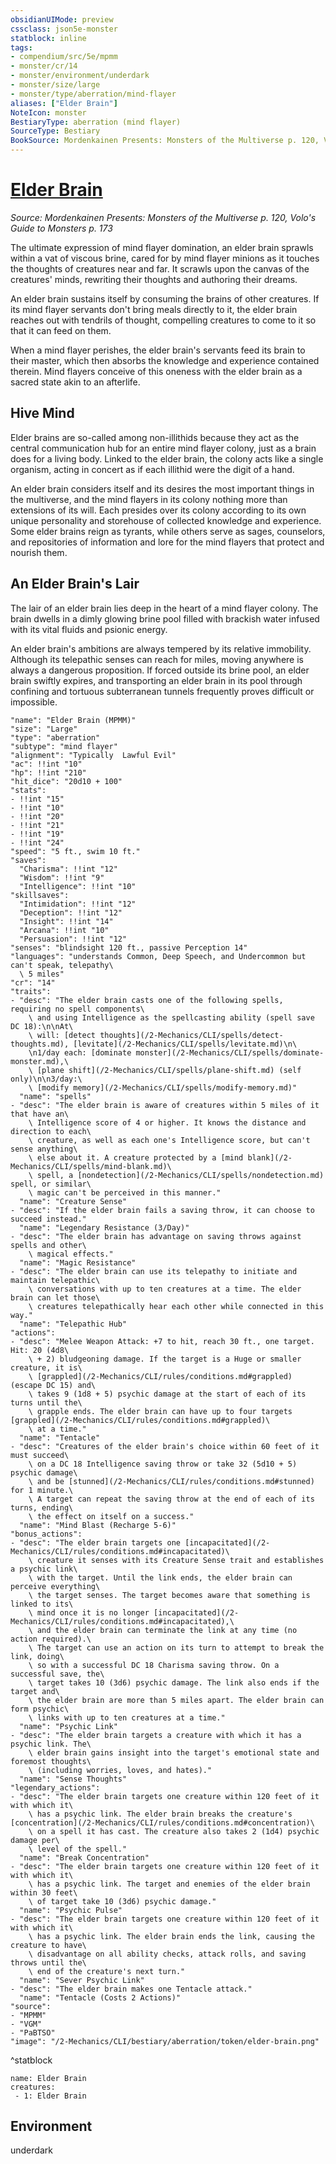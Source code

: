 ```yaml
---
obsidianUIMode: preview
cssclass: json5e-monster
statblock: inline
tags:
- compendium/src/5e/mpmm
- monster/cr/14
- monster/environment/underdark
- monster/size/large
- monster/type/aberration/mind-flayer
aliases: ["Elder Brain"]
NoteIcon: monster
BestiaryType: aberration (mind flayer)
SourceType: Bestiary
BookSource: Mordenkainen Presents: Monsters of the Multiverse p. 120, Volo's Guide to Monsters p. 173
---
```

# [Elder Brain](2-Mechanics/CLI/bestiary/aberration/elder-brain-mpmm.md)
*Source: Mordenkainen Presents: Monsters of the Multiverse p. 120, Volo's Guide to Monsters p. 173*  

The ultimate expression of mind flayer domination, an elder brain sprawls within a vat of viscous brine, cared for by mind flayer minions as it touches the thoughts of creatures near and far. It scrawls upon the canvas of the creatures' minds, rewriting their thoughts and authoring their dreams.

An elder brain sustains itself by consuming the brains of other creatures. If its mind flayer servants don't bring meals directly to it, the elder brain reaches out with tendrils of thought, compelling creatures to come to it so that it can feed on them.

When a mind flayer perishes, the elder brain's servants feed its brain to their master, which then absorbs the knowledge and experience contained therein. Mind flayers conceive of this oneness with the elder brain as a sacred state akin to an afterlife.

## Hive Mind

Elder brains are so-called among non-illithids because they act as the central communication hub for an entire mind flayer colony, just as a brain does for a living body. Linked to the elder brain, the colony acts like a single organism, acting in concert as if each illithid were the digit of a hand.

An elder brain considers itself and its desires the most important things in the multiverse, and the mind flayers in its colony nothing more than extensions of its will. Each presides over its colony according to its own unique personality and storehouse of collected knowledge and experience. Some elder brains reign as tyrants, while others serve as sages, counselors, and repositories of information and lore for the mind flayers that protect and nourish them.

## An Elder Brain's Lair

The lair of an elder brain lies deep in the heart of a mind flayer colony. The brain dwells in a dimly glowing brine pool filled with brackish water infused with its vital fluids and psionic energy.

An elder brain's ambitions are always tempered by its relative immobility. Although its telepathic senses can reach for miles, moving anywhere is always a dangerous proposition. If forced outside its brine pool, an elder brain swiftly expires, and transporting an elder brain in its pool through confining and tortuous subterranean tunnels frequently proves difficult or impossible.

```statblock
"name": "Elder Brain (MPMM)"
"size": "Large"
"type": "aberration"
"subtype": "mind flayer"
"alignment": "Typically  Lawful Evil"
"ac": !!int "10"
"hp": !!int "210"
"hit_dice": "20d10 + 100"
"stats":
- !!int "15"
- !!int "10"
- !!int "20"
- !!int "21"
- !!int "19"
- !!int "24"
"speed": "5 ft., swim 10 ft."
"saves":
  "Charisma": !!int "12"
  "Wisdom": !!int "9"
  "Intelligence": !!int "10"
"skillsaves":
  "Intimidation": !!int "12"
  "Deception": !!int "12"
  "Insight": !!int "14"
  "Arcana": !!int "10"
  "Persuasion": !!int "12"
"senses": "blindsight 120 ft., passive Perception 14"
"languages": "understands Common, Deep Speech, and Undercommon but can't speak, telepathy\
  \ 5 miles"
"cr": "14"
"traits":
- "desc": "The elder brain casts one of the following spells, requiring no spell components\
    \ and using Intelligence as the spellcasting ability (spell save DC 18):\n\nAt\
    \ will: [detect thoughts](/2-Mechanics/CLI/spells/detect-thoughts.md), [levitate](/2-Mechanics/CLI/spells/levitate.md)\n\
    \n1/day each: [dominate monster](/2-Mechanics/CLI/spells/dominate-monster.md),\
    \ [plane shift](/2-Mechanics/CLI/spells/plane-shift.md) (self only)\n\n3/day:\
    \ [modify memory](/2-Mechanics/CLI/spells/modify-memory.md)"
  "name": "spells"
- "desc": "The elder brain is aware of creatures within 5 miles of it that have an\
    \ Intelligence score of 4 or higher. It knows the distance and direction to each\
    \ creature, as well as each one's Intelligence score, but can't sense anything\
    \ else about it. A creature protected by a [mind blank](/2-Mechanics/CLI/spells/mind-blank.md)\
    \ spell, a [nondetection](/2-Mechanics/CLI/spells/nondetection.md) spell, or similar\
    \ magic can't be perceived in this manner."
  "name": "Creature Sense"
- "desc": "If the elder brain fails a saving throw, it can choose to succeed instead."
  "name": "Legendary Resistance (3/Day)"
- "desc": "The elder brain has advantage on saving throws against spells and other\
    \ magical effects."
  "name": "Magic Resistance"
- "desc": "The elder brain can use its telepathy to initiate and maintain telepathic\
    \ conversations with up to ten creatures at a time. The elder brain can let those\
    \ creatures telepathically hear each other while connected in this way."
  "name": "Telepathic Hub"
"actions":
- "desc": "Melee Weapon Attack: +7 to hit, reach 30 ft., one target. Hit: 20 (4d8\
    \ + 2) bludgeoning damage. If the target is a Huge or smaller creature, it is\
    \ [grappled](/2-Mechanics/CLI/rules/conditions.md#grappled) (escape DC 15) and\
    \ takes 9 (1d8 + 5) psychic damage at the start of each of its turns until the\
    \ grapple ends. The elder brain can have up to four targets [grappled](/2-Mechanics/CLI/rules/conditions.md#grappled)\
    \ at a time."
  "name": "Tentacle"
- "desc": "Creatures of the elder brain's choice within 60 feet of it must succeed\
    \ on a DC 18 Intelligence saving throw or take 32 (5d10 + 5) psychic damage\
    \ and be [stunned](/2-Mechanics/CLI/rules/conditions.md#stunned) for 1 minute.\
    \ A target can repeat the saving throw at the end of each of its turns, ending\
    \ the effect on itself on a success."
  "name": "Mind Blast (Recharge 5-6)"
"bonus_actions":
- "desc": "The elder brain targets one [incapacitated](/2-Mechanics/CLI/rules/conditions.md#incapacitated)\
    \ creature it senses with its Creature Sense trait and establishes a psychic link\
    \ with the target. Until the link ends, the elder brain can perceive everything\
    \ the target senses. The target becomes aware that something is linked to its\
    \ mind once it is no longer [incapacitated](/2-Mechanics/CLI/rules/conditions.md#incapacitated),\
    \ and the elder brain can terminate the link at any time (no action required).\
    \ The target can use an action on its turn to attempt to break the link, doing\
    \ so with a successful DC 18 Charisma saving throw. On a successful save, the\
    \ target takes 10 (3d6) psychic damage. The link also ends if the target and\
    \ the elder brain are more than 5 miles apart. The elder brain can form psychic\
    \ links with up to ten creatures at a time."
  "name": "Psychic Link"
- "desc": "The elder brain targets a creature with which it has a psychic link. The\
    \ elder brain gains insight into the target's emotional state and foremost thoughts\
    \ (including worries, loves, and hates)."
  "name": "Sense Thoughts"
"legendary_actions":
- "desc": "The elder brain targets one creature within 120 feet of it with which it\
    \ has a psychic link. The elder brain breaks the creature's [concentration](/2-Mechanics/CLI/rules/conditions.md#concentration)\
    \ on a spell it has cast. The creature also takes 2 (1d4) psychic damage per\
    \ level of the spell."
  "name": "Break Concentration"
- "desc": "The elder brain targets one creature within 120 feet of it with which it\
    \ has a psychic link. The target and enemies of the elder brain within 30 feet\
    \ of target take 10 (3d6) psychic damage."
  "name": "Psychic Pulse"
- "desc": "The elder brain targets one creature within 120 feet of it with which it\
    \ has a psychic link. The elder brain ends the link, causing the creature to have\
    \ disadvantage on all ability checks, attack rolls, and saving throws until the\
    \ end of the creature's next turn."
  "name": "Sever Psychic Link"
- "desc": "The elder brain makes one Tentacle attack."
  "name": "Tentacle (Costs 2 Actions)"
"source":
- "MPMM"
- "VGM"
- "PaBTSO"
"image": "/2-Mechanics/CLI/bestiary/aberration/token/elder-brain.png"
```
^statblock

```encounter-table
name: Elder Brain
creatures:
 - 1: Elder Brain
```

## Environment

underdark
